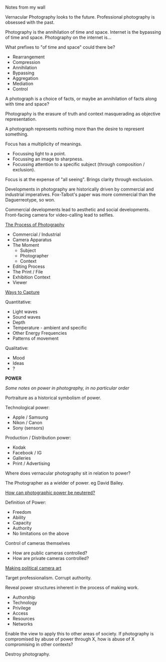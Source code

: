 Notes from my wall

Vernacular Photography looks to the future. Professional photography is obsessed with the past. 

Photography is the annihilation of time and space. Internet is the bypassing of time and space. Photography on the internet is...

What prefixes to "of time and space" could there be? 

- Rearrangement
- Compression
- Annihilation
- Bypassing
- Aggregation
- Mediation
- Control
 
A photograph is a choice of facts, or maybe an annihilation of facts along with time and space? 

Photography is the erasure of truth and context masquerading as objective representation. 

A photograph represents nothing more than the desire to represent something. 

Focus has a multiplicity of meanings.

- Focussing light to a point.
- Focussing an image to sharpness.
- Focussing attention to a specific subject (through composition / exclusion).

Focus is at the expense of "all seeing". Brings clarity through exclusion. 

Developments in photography are historically driven by commercial and industrial imperatives. Fox-Talbot's paper was more commercial than the Daguerreotype, so won. 

Commercial developments lead to aesthetic and social developments. Front-facing camera for video-calling lead to selfies. 

<u>The Process of Photography</u>

- Commercial / Industrial 
- Camera Apparatus
- The Moment
	- Subject
	- Photographer
	- Context
- Editing Process
- The Print / File
- Exhibition Context
- Viewer

<u>Ways to Capture</u>

Quantitative:

- Light waves
- Sound waves
- Depth
- Temperature - ambient and specific
- Other Energy Frequencies
- Patterns of movement

Qualitative:
- Mood
- Ideas
- ?
 
**POWER**

*Some notes on power in photography, in no particular order*

Portraiture as a historical symbolism of power. 

Technological power:

- Apple / Samsung
- Nikon / Canon
- Sony (sensors)
 
Production / Distribution power:

- Kodak
- Facebook / IG
- Galleries
- Print / Advertising
 
Where does vernacular photography sit in relation to power? 

The Photographer as a wielder of power. eg David Bailey.

<u>How can photographic power be neutered?</u>

Definition of Power:

- Freedom
- Ability
- Capacity
- Authority
- No limitations on the above
 
Control of cameras themselves

- How are public cameras controlled? 
- How are private cameras controlled? 
 

 
<u>Making political camera art</u>

Target professionalism. Corrupt authority. 

Reveal power structures inherent in the process of making work.

- Authorship
- Technology
- Privilege
- Access
- Resources
- Networks
 
Enable the view to apply this to other areas of society. If photography is compromised by abuse of power through X, how is abuse of X compromising in other contexts?

Destroy photography. 
